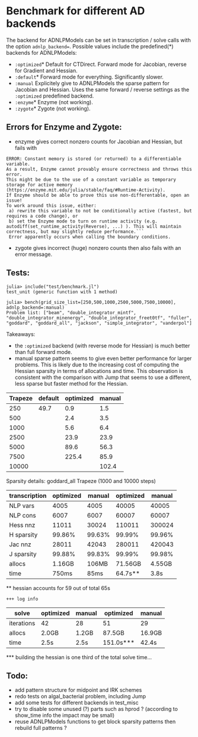 # Benchmark for different AD backends
The backend for ADNLPModels can be set in transcription / solve calls with the option `adnlp_backend=`. Possible values include the predefined(*) backends for ADNLPModels:
- `:optimized`* Default for CTDirect. Forward mode for Jacobian, reverse for Gradient and Hessian.
- `:default`* Forward mode for everything. Significantly slower.
- `:manual` Explicitely give to ADNLPModels the sparse pattern for Jacobian and Hessian. Uses the same forward / reverse settings as the `:optimized` predefined backend.  
- `:enzyme`* Enzyme (not working).
- `:zygote`* Zygote (not working).

## Errors for Enzyme and Zygote:
- enzyme gives correct nonzero counts for Jacobian and Hessian, but fails with
```
ERROR: Constant memory is stored (or returned) to a differentiable variable.
As a result, Enzyme cannot provably ensure correctness and throws this error.
This might be due to the use of a constant variable as temporary storage for active memory (https://enzyme.mit.edu/julia/stable/faq/#Runtime-Activity).
If Enzyme should be able to prove this use non-differentable, open an issue!
To work around this issue, either:
 a) rewrite this variable to not be conditionally active (fastest, but requires a code change), or
 b) set the Enzyme mode to turn on runtime activity (e.g. autodiff(set_runtime_activity(Reverse), ...) ). This will maintain correctness, but may slightly reduce performance.```
 Error apparently occurs when calling the boundary conditions.
 ```
- zygote gives incorrect (huge) nonzero counts then also fails with an error message. 

## Tests:
```
julia> include("test/benchmark.jl")
test_unit (generic function with 1 method)

julia> bench(grid_size_list=[250,500,1000,2500,5000,7500,10000], adnlp_backend=:manual)
Problem list: ["beam", "double_integrator_mintf", "double_integrator_minenergy", "double_integrator_freet0tf", "fuller", "goddard", "goddard_all", "jackson", "simple_integrator", "vanderpol"]
```

Takeaways:
- the `:optimized` backend (with reverse mode for Hessian) is much better than full forward mode.
- manual sparse pattern seems to give even better performance for larger problems. This is likely due to the increasing cost of computing the Hessian sparsity in terms of allocations and time. This observation is consistent with the comparison with Jump that seems to use a different, less sparse but faster method for the Hessian.

| Trapeze | default | optimized | manual  |
|---------|---------|-----------|---------|
| 250     | 49.7    | 0.9       | 1.5     |
| 500     |         | 2.4       | 3.5     |
| 1000    |         | 5.6       | 6.4     |
| 2500    |         | 23.9      | 23.9    |
| 5000    |         | 89.6      | 56.3    |
| 7500    |         | 225.4     | 85.9    |
| 10000   |         |           | 102.4   |


Sparsity details: goddard_all Trapeze (1000 and 10000 steps)

| transcription | optimized | manual  | optimized | manual |
|---------------|-----------|---------|-----------|--------|
| NLP vars      | 4005      | 4005    | 40005     | 40005  |
| NLP cons      | 6007      | 6007    | 60007     | 60007  |
| Hess nnz      | 11011     | 30024   | 110011    | 300024 |
| H sparsity    | 99.86%    | 99.63%  | 99.99%    | 99.96% |
| Jac nnz       | 28011     | 42043   | 280011    | 420043 |
| J sparsity    | 99.88%    | 99.83%  | 99.99%    | 99.98% |
| allocs        | 1.16GB    | 106MB   | 71.56GB   | 4.55GB |
| time          | 750ms     | 85ms    | 64.7s**   | 3.8s   |

** hessian accounts for 59 out of total 65s
```
+++ log info
```

| solve         | optimized | manual  | optimized | manual |
|---------------|-----------|---------|-----------|--------|
| iterations    | 42        | 28      | 51        | 29     |
| allocs        | 2.0GB     | 1.2GB   | 87.5GB    | 16.9GB |
| time          | 2.5s      | 2.5s    | 151.0s*** | 42.4s  |

*** building the hessian is one third of the total solve time...

## Todo:
- add pattern structure for midpoint and IRK schemes
- redo tests on algal_bacterial problem, including Jump
- add some tests for different backends in test_misc
- try to disable some unused (?) parts such as hprod ? (according to show_time info the impact may be small)
- reuse ADNLPModels functions to get block sparsity patterns then rebuild full patterns ?

